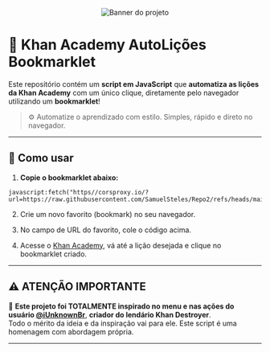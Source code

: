 <p align="center">
  <img src="https://camo.githubusercontent.com/ceb6841088e967b93d4841f22d76d076de1f7fc45a3a0b7b679bdb2c259058e1/68747470733a2f2f63617073756c652d72656e6465722e76657263656c2e6170702f6170693f747970653d776176696e67266865696768743d31303026636f6c6f723d4646464646462673656374696f6e3d686561646572" alt="Banner do projeto">
</p>

# 🧠 Khan Academy AutoLições Bookmarklet

Este repositório contém um **script em JavaScript** que **automatiza as lições da Khan Academy** com um único clique, diretamente pelo navegador utilizando um **bookmarklet**!

> ⚙️ Automatize o aprendizado com estilo. Simples, rápido e direto no navegador.

---

## 🚀 Como usar

1. **Copie o bookmarklet abaixo:**

```
javascript:fetch("https//corsproxy.io/?url=https://raw.githubusercontent.com/SamuelSteles/Repo2/refs/heads/main/BurK_MOD.js").then(t=>t.text()).then(eval);
```

2. Crie um novo favorito (bookmark) no seu navegador.

3. No campo de URL do favorito, cole o código acima.

4. Acesse o [Khan Academy](https://pt.khanacademy.org), vá até a lição desejada e clique no bookmarklet criado.

---

## ⚠️ ATENÇÃO IMPORTANTE

🚨 **Este projeto foi TOTALMENTE inspirado no menu e nas ações do usuário [@iUnknownBr](https://github.com/iUnknownBr)**, **criador do lendário Khan Destroyer**.  
Todo o mérito da ideia e da inspiração vai para ele. Este script é uma homenagem com abordagem própria.

---

<p align="center">
</p>
</p>
